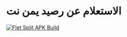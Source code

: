 # الاستعلام عن رصيد يمن نت
[![Flet Split APK Build](https://github.com/omamkaz/Yemen-Net/actions/workflows/flet-split-apk.yaml/badge.svg)](https://github.com/omamkaz/Yemen-Net/actions/workflows/flet-split-apk.yaml)
